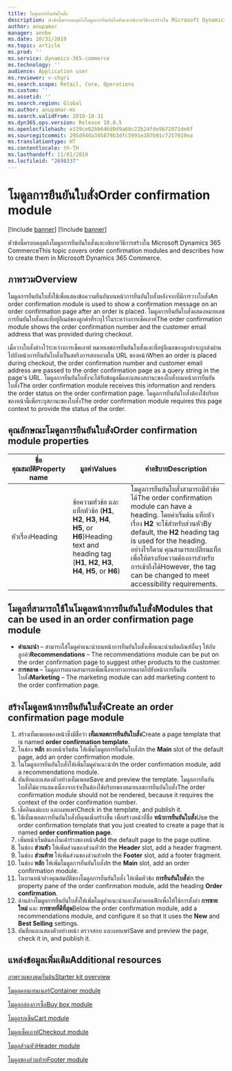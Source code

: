 ```yaml
---
title: โมดูลการยืนยันใบสั่ง
description: หัวข้อนี้ครอบคลุมถึงโมดูลการยืนยันใบสั่งและอธิบายวิธีการสร้างใน Microsoft Dynamics 365 Commerce
author: anupamar
manager: annbe
ms.date: 10/31/2019
ms.topic: article
ms.prod: ''
ms.service: dynamics-365-commerce
ms.technology: ''
audience: Application user
ms.reviewer: v-chgri
ms.search.scope: Retail, Core, Operations
ms.custom: ''
ms.assetid: ''
ms.search.region: Global
ms.author: anupamar-ms
ms.search.validFrom: 2019-10-31
ms.dyn365.ops.version: Release 10.0.5
ms.openlocfilehash: e339ce02bb646d0d9a68c22b24fde9b72071de6f
ms.sourcegitcommit: 295d940a345879b3dfc5991e387b91c7257019ea
ms.translationtype: HT
ms.contentlocale: th-TH
ms.lasthandoff: 11/01/2019
ms.locfileid: "2698337"
---
```

# <a name="order-confirmation-module"></a><span data-ttu-id="2ca9d-103">โมดูลการยืนยันใบสั่ง</span><span class="sxs-lookup"><span data-stu-id="2ca9d-103">Order confirmation module</span></span>

[!include [banner](includes/preview-banner.md)]
[!include [banner](includes/banner.md)]

<span data-ttu-id="2ca9d-104">หัวข้อนี้ครอบคลุมถึงโมดูลการยืนยันใบสั่งและอธิบายวิธีการสร้างใน Microsoft Dynamics 365 Commerce</span><span class="sxs-lookup"><span data-stu-id="2ca9d-104">This topic covers order confirmation modules and describes how to create them in Microsoft Dynamics 365 Commerce.</span></span>

## <a name="overview"></a><span data-ttu-id="2ca9d-105">ภาพรวม</span><span class="sxs-lookup"><span data-stu-id="2ca9d-105">Overview</span></span>

<span data-ttu-id="2ca9d-106">โมดูลการยืนยันใบสั่งใช้เพื่อแสดงข้อความยืนยันบนหน้าการยืนยันใบสั่งหลังจากที่มีการวางใบสั่ง</span><span class="sxs-lookup"><span data-stu-id="2ca9d-106">An order confirmation module is used to show a confirmation message on an order confirmation page after an order is placed.</span></span> <span data-ttu-id="2ca9d-107">โมดูลการยืนยันใบสั่งแสดงหมายเลขการยืนยันใบสั่งและที่อยู่อีเมล์ของลูกค้าที่ระบุไว้ในระหว่างการเช็คเอาท์</span><span class="sxs-lookup"><span data-stu-id="2ca9d-107">The order confirmation module shows the order confirmation number and the customer email address that was provided during checkout.</span></span>

<span data-ttu-id="2ca9d-108">เมื่อวางใบสั่งค้างไว้ระหว่างการเช็คเอาท์ หมายเลขการยืนยันใบสั่งและที่อยู่อีเมลของลูกค้าจะถูกส่งผ่านไปยังหน้าการยืนยันใบสั่งเป็นสตริงการสอบถามใน URL ของหน้า</span><span class="sxs-lookup"><span data-stu-id="2ca9d-108">When an order is placed during checkout, the order confirmation number and customer email address are passed to the order confirmation page as a query string in the page's URL.</span></span> <span data-ttu-id="2ca9d-109">โมดูลการยืนยันใบสั่งจะได้รับข้อมูลนี้และแสดงสถานะของใบสั่งบนหน้าการยืนยันใบสั่ง</span><span class="sxs-lookup"><span data-stu-id="2ca9d-109">The order confirmation module receives this information and renders the order status on the order confirmation page.</span></span> <span data-ttu-id="2ca9d-110">โมดูลการยืนยันใบสั่งต้องใช้บริบทของหน้านี้เพื่อระบุสถานะของใบสั่ง</span><span class="sxs-lookup"><span data-stu-id="2ca9d-110">The order confirmation module requires this page context to provide the status of the order.</span></span>

## <a name="order-confirmation-module-properties"></a><span data-ttu-id="2ca9d-111">คุณลักษณะโมดูลการยืนยันใบสั่ง</span><span class="sxs-lookup"><span data-stu-id="2ca9d-111">Order confirmation module properties</span></span>

| <span data-ttu-id="2ca9d-112">ชื่อคุณสมบัติ</span><span class="sxs-lookup"><span data-stu-id="2ca9d-112">Property name</span></span> | <span data-ttu-id="2ca9d-113">มูลค่า</span><span class="sxs-lookup"><span data-stu-id="2ca9d-113">Values</span></span> | <span data-ttu-id="2ca9d-114">คำอธิบาย</span><span class="sxs-lookup"><span data-stu-id="2ca9d-114">Description</span></span> |
|---------------|--------|-------------|
| <span data-ttu-id="2ca9d-115">หัวเรื่อง</span><span class="sxs-lookup"><span data-stu-id="2ca9d-115">Heading</span></span>       | <span data-ttu-id="2ca9d-116">ข้อความหัวข้อ และแท็กหัวข้อ (**H1**, **H2**, **H3**, **H4**, **H5**, or **H6**)</span><span class="sxs-lookup"><span data-stu-id="2ca9d-116">Heading text and heading tag (**H1**, **H2**, **H3**, **H4**, **H5**, or **H6**)</span></span> | <span data-ttu-id="2ca9d-117">โมดูลการยืนยันใบสั่งสามารถมีหัวข้อได้</span><span class="sxs-lookup"><span data-stu-id="2ca9d-117">The order confirmation module can have a heading.</span></span> <span data-ttu-id="2ca9d-118">โดยค่าเริ่มต้น แท็กหัวเรื่อง **H2** จะใช้สำหรับส่วนหัว</span><span class="sxs-lookup"><span data-stu-id="2ca9d-118">By default, the **H2** heading tag is used for the heading.</span></span> <span data-ttu-id="2ca9d-119">อย่างไรก็ตาม คุณสามารถเปลี่ยนแท็กเพื่อให้ตรงกับความต้องการสำหรับการเข้าถึงได้</span><span class="sxs-lookup"><span data-stu-id="2ca9d-119">However, the tag can be changed to meet accessibility requirements.</span></span> |

## <a name="modules-that-can-be-used-in-an-order-confirmation-page-module"></a><span data-ttu-id="2ca9d-120">โมดูลที่สามารถใช้ในโมดูลหน้าการยืนยันใบสั่ง</span><span class="sxs-lookup"><span data-stu-id="2ca9d-120">Modules that can be used in an order confirmation page module</span></span> 

- <span data-ttu-id="2ca9d-121">**คำแนะนำ** – สามารถใส่โมดูคำแนะนำบนหน้าการยืนยันใบสั่งเพื่อแนะนำผลิตภัณฑ์อื่นๆ ให้กับลูกค้า</span><span class="sxs-lookup"><span data-stu-id="2ca9d-121">**Recommendations** – The recommendations module can be put on the order confirmation page to suggest other products to the customer.</span></span>
- <span data-ttu-id="2ca9d-122">**การตลาด** – โมดูลการตลาดสามารถเพิ่มเนื้อหาทางการตลาดไปยังหน้าการยืนยันใบสั่ง</span><span class="sxs-lookup"><span data-stu-id="2ca9d-122">**Marketing** – The marketing module can add marketing content to the order confirmation page.</span></span>

## <a name="create-an-order-confirmation-page-module"></a><span data-ttu-id="2ca9d-123">สร้างโมดูลหน้าการยืนยันใบสั่ง</span><span class="sxs-lookup"><span data-stu-id="2ca9d-123">Create an order confirmation page module</span></span>

1. <span data-ttu-id="2ca9d-124">สร้างเท็มเพลตของหน้าซึ่งมีชื่อว่า **เท็มเพลตการยืนยันใบสั่ง**</span><span class="sxs-lookup"><span data-stu-id="2ca9d-124">Create a page template that is named **order confirmation template**.</span></span>
1. <span data-ttu-id="2ca9d-125">ในช่อง **หลัก** ของหน้าเริ่มต้น ให้เพิ่มโมดูลการยืนยันใบสั่ง</span><span class="sxs-lookup"><span data-stu-id="2ca9d-125">In the **Main** slot of the default page, add an order confirmation module.</span></span>
1. <span data-ttu-id="2ca9d-126">ในโมดูลการยืนยันใบสั่งให้เพิ่มโมดูคำแนะนำ</span><span class="sxs-lookup"><span data-stu-id="2ca9d-126">In the order confirmation module, add a recommendations module.</span></span>
1. <span data-ttu-id="2ca9d-127">บันทึกและแสดงตัวอย่างเท็มเพลต</span><span class="sxs-lookup"><span data-stu-id="2ca9d-127">Save and preview the template.</span></span> <span data-ttu-id="2ca9d-128">โมดูลการยืนยันใบสั่งไม่ควรแสดงเนื่องจากจำเป็นต้องใช้บริบทของหมายเลขการยืนยันใบสั่ง</span><span class="sxs-lookup"><span data-stu-id="2ca9d-128">The order confirmation module should not be rendered, because it requires the context of the order confirmation number.</span></span>
1. <span data-ttu-id="2ca9d-129">เช็คอินแม่แบบ และเผยแพร่</span><span class="sxs-lookup"><span data-stu-id="2ca9d-129">Check in the template, and publish it.</span></span>
1. <span data-ttu-id="2ca9d-130">ใช้เท็มเพลตการยืนยันใบสั่งที่คุณเพิ่งสร้างขึ้น เพื่อสร้างหน้าที่ชื่อ **หน้าการยืนยันใบสั่ง**</span><span class="sxs-lookup"><span data-stu-id="2ca9d-130">Use the order confirmation template that you just created to create a page that is named **order confirmation page**.</span></span>
1. <span data-ttu-id="2ca9d-131">เพิ่มหน้าเริ่มต้นลงในเค้าร่างของหน้า</span><span class="sxs-lookup"><span data-stu-id="2ca9d-131">Add the default page to the page outline.</span></span>
1. <span data-ttu-id="2ca9d-132">ในช่อง **ส่วนหัว** ให้เพิ่มส่วนของส่วนหัว</span><span class="sxs-lookup"><span data-stu-id="2ca9d-132">In the **Header** slot, add a header fragment.</span></span>
1. <span data-ttu-id="2ca9d-133">ในช่อง **ส่วนท้าย** ให้เพิ่มส่วนของส่วนท้าย</span><span class="sxs-lookup"><span data-stu-id="2ca9d-133">In the **Footer** slot, add a footer fragment.</span></span>
1. <span data-ttu-id="2ca9d-134">ในช่อง **หลัก** ให้เพิ่มโมดูลการยืนยันใบสั่ง</span><span class="sxs-lookup"><span data-stu-id="2ca9d-134">In the **Main** slot, add an order confirmation module.</span></span>
1. <span data-ttu-id="2ca9d-135">ในบานหน้าต่างคุณสมบัติของโมดูลการยืนยันใบสั่ง ให้เพิ่มหัวข้อ **การยืนยันใบสั่ง**</span><span class="sxs-lookup"><span data-stu-id="2ca9d-135">In the property pane of the order confirmation module, add the heading **Order confirmation**.</span></span>
1. <span data-ttu-id="2ca9d-136">ด้านล่างโมดูลการยืนยันใบสั่งให้เพิ่มโมดูคำแนะนำและตั้งค่าคอนฟิกเพื่อให้ใช้การตั้งค่า **การขายใหม่** และ **การขายที่ดีที่สุด**</span><span class="sxs-lookup"><span data-stu-id="2ca9d-136">Below the order confirmation module, add a recommendations module, and configure it so that it uses the **New** and **Best Selling** settings.</span></span>
1. <span data-ttu-id="2ca9d-137">บันทึกและแสดงตัวอย่างหน้า ตรวจสอบ และเผยแพร่</span><span class="sxs-lookup"><span data-stu-id="2ca9d-137">Save and preview the page, check it in, and publish it.</span></span>

## <a name="additional-resources"></a><span data-ttu-id="2ca9d-138">แหล่งข้อมูลเพิ่มเติม</span><span class="sxs-lookup"><span data-stu-id="2ca9d-138">Additional resources</span></span>

[<span data-ttu-id="2ca9d-139">ภาพรวมของชุดเริ่มต้น</span><span class="sxs-lookup"><span data-stu-id="2ca9d-139">Starter kit overview</span></span>](starter-kit-overview.md)

[<span data-ttu-id="2ca9d-140">โมดูลคอนเทนเนอร์</span><span class="sxs-lookup"><span data-stu-id="2ca9d-140">Container module</span></span>](add-container-module.md)

[<span data-ttu-id="2ca9d-141">โมดูลกล่องการซื้อ</span><span class="sxs-lookup"><span data-stu-id="2ca9d-141">Buy box module</span></span>](add-buy-box.md)

[<span data-ttu-id="2ca9d-142">โมดูลรถเข็น</span><span class="sxs-lookup"><span data-stu-id="2ca9d-142">Cart module</span></span>](add-cart-module.md)

[<span data-ttu-id="2ca9d-143">โมดูลเช็คเอาท์</span><span class="sxs-lookup"><span data-stu-id="2ca9d-143">Checkout module</span></span>](add-checkout-module.md)

[<span data-ttu-id="2ca9d-144">โมดูลส่วนหัว</span><span class="sxs-lookup"><span data-stu-id="2ca9d-144">Header module</span></span>](author-header-module.md)

[<span data-ttu-id="2ca9d-145">โมดูลของส่วนท้าย</span><span class="sxs-lookup"><span data-stu-id="2ca9d-145">Footer module</span></span>](author-footer-module.md)
